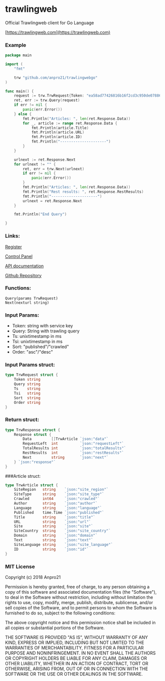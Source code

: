 # trawlingweb
Official Trawlingweb client for Go Language

[https://trawlingweb.com](https://trawlingweb.com)


### Example
```go
package main

import (
	"fmt"

	trw "github.com/anpro21/trawlingwebgo"
)

func main() {
	request := trw.TrwRequest{Token: "ea58ad77426816b16f2cd3c950de07886bc64472", Query: "debian AND redhat", Ts: "1533459254944"}
	ret, err := trw.Query(request)
	if err != nil {
		panic(err.Error())
	} else {
		fmt.Println("Articles: ", len(ret.Response.Data))
		for _, article := range ret.Response.Data {
			fmt.Println(article.Title)
			fmt.Println(article.URL)
			fmt.Println(article.ID)
			fmt.Println("---------------------")
		}
	}

	urlnext := ret.Response.Next
	for urlnext != "" {
		ret, err = trw.Next(urlnext)
		if err != nil {
			panic(err.Error())
		}
		fmt.Println("Articles: ", len(ret.Response.Data))
		fmt.Println("Rest results: ", ret.Response.RestResults)
		fmt.Println("---------------------")
		urlnext = ret.Response.Next
	}

	fmt.Println("End Query")

}
```

### Links:
[Register](https://trawlingweb.com/dashboard/register)

[Control Panel](https://trawlingweb.com/dashboard)

[API documentation](https://trawlingweb.com/dashboard/documentation)

[Github Repository](https://github.com/anpro21)

### Functions:
```
Query(params TrwRequest)
Next(nexturl string)
```

### Input Params:
* Token: string with service key
* Query: String with trawling query
* Ts: unixtimestamp in ms
* Tsi: unixtimestamp in ms
* Sort: "published"/"crawled"
* Order: "asc"/"desc"

### Input Params struct:

```go
type TrwRequest struct {
	Token string
	Query string
	Ts    string
	Tsi   string
	Sort  string
	Order string
}
```

### Return struct:
```go
type TrwResponse struct {
	Response struct {
		Data         []TrwArticle `json:"data"`
		RequestLeft  int          `json:"requestLeft"`
		TotalResults int          `json:"totalResults"`
		RestResults  int          `json:"restResults"`
		Next         string       `json:"next"`
	} `json:"response"`
}
```

###Article struct:
```go
type TrwArticle struct {
	SiteRegion   string    `json:"site_region"`
	SiteType     string    `json:"site_type"`
	Crawled      int64     `json:"crawled"`
	Author       string    `json:"author"`
	Language     string    `json:"language"`
	Published    time.Time `json:"published"`
	Title        string    `json:"title"`
	URL          string    `json:"url"`
	Site         string    `json:"site"`
	SiteCountry  string    `json:"site_country"`
	Domain       string    `json:"domain"`
	Text         string    `json:"text"`
	SiteLanguage string    `json:"site_language"`
	ID           string    `json:"id"`
}
```


### MIT License

Copyright (c) 2018 Anpro21

Permission is hereby granted, free of charge, to any person obtaining a copy
of this software and associated documentation files (the "Software"), to deal
in the Software without restriction, including without limitation the rights
to use, copy, modify, merge, publish, distribute, sublicense, and/or sell
copies of the Software, and to permit persons to whom the Software is
furnished to do so, subject to the following conditions:

The above copyright notice and this permission notice shall be included in all
copies or substantial portions of the Software.

THE SOFTWARE IS PROVIDED "AS IS", WITHOUT WARRANTY OF ANY KIND, EXPRESS OR
IMPLIED, INCLUDING BUT NOT LIMITED TO THE WARRANTIES OF MERCHANTABILITY,
FITNESS FOR A PARTICULAR PURPOSE AND NONINFRINGEMENT. IN NO EVENT SHALL THE
AUTHORS OR COPYRIGHT HOLDERS BE LIABLE FOR ANY CLAIM, DAMAGES OR OTHER
LIABILITY, WHETHER IN AN ACTION OF CONTRACT, TORT OR OTHERWISE, ARISING FROM,
OUT OF OR IN CONNECTION WITH THE SOFTWARE OR THE USE OR OTHER DEALINGS IN THE
SOFTWARE.
